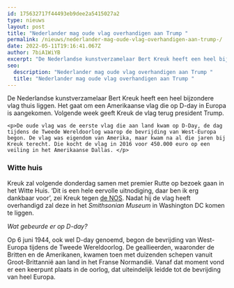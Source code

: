 ```yaml
---
id: 175632717f44493eb9dee2a5415027a2
type: nieuws
layout: post
title: "Nederlander mag oude vlag overhandigen aan Trump "
permalink: /nieuws/nederlander-mag-oude-vlag-overhandigen-aan-trump-/
date: 2022-05-11T19:16:41.067Z
author: 7biA1WiYB
excerpt: "De Nederlandse kunstverzamelaar Bert Kreuk heeft een heel bijzondere vlag thuis liggen. Het gaat om een Amerikaanse vlag die op D-day in Europa is aangekomen. Volgende week geeft Kreuk de vlag terug president Trump.  "
seo:
  description: "Nederlander mag oude vlag overhandigen aan Trump "
  title: "Nederlander mag oude vlag overhandigen aan Trump "
---
```

De Nederlandse kunstverzamelaar Bert Kreuk heeft een heel bijzondere vlag thuis liggen. Het gaat om een Amerikaanse vlag die op D-day in Europa is aangekomen. Volgende week geeft Kreuk de vlag terug president Trump.  

    <p>De oude vlag was de eerste vlag die aan land kwam op D-Day, de dag tijdens de Tweede Wereldoorlog waarop de bevrijding van West-Europa begon. De vlag was eigendom van Amerika, maar kwam na al die jaren bij Kreuk terecht. Die kocht de vlag in 2016 voor 450.000 euro op een veiling in het Amerikaanse Dallas. </p>
<h3>Witte huis</h3>
<p>Kreuk zal volgende donderdag samen met premier Rutte op bezoek gaan in het Witte Huis. ‘Dit is een hele eervolle uitnodiging, daar ben ik erg dankbaar voor’, zei Kreuk tegen <a href="https://nos.nl/artikel/2293113-nederlandse-kunstverzamelaar-mag-vlag-overhandigen-aan-trump-heel-eervol.html">de NOS</a>. Nadat hij de vlag heeft overhandigd zal deze in het <em>Smithsonian Museum</em> in Washington DC komen te liggen. </p>
<p><em>Wat gebeurde er op D-day? </em></p>
<p>Op 6 juni 1944, ook wel D-day genoemd, begon de bevrijding van West-Europa tijdens de Tweede Wereldoorlog. De geallieerden, waaronder de Britten en de Amerikanen, kwamen toen met duizenden schepen vanuit Groot-Brittannië aan land in het Franse Normandië. Vanaf dat moment vond er een keerpunt plaats in de oorlog, dat uiteindelijk leidde tot de bevrijding van heel Europa.</p>  
